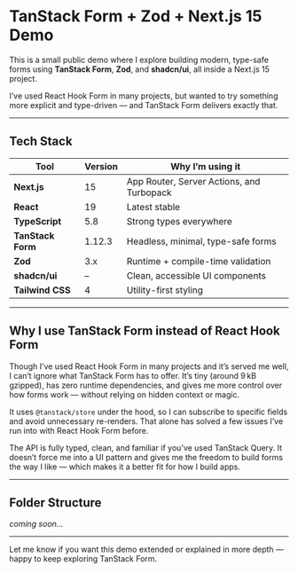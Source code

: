 # TanStack Form + Zod + Next.js 15 Demo

This is a small public demo where I explore building modern, type-safe forms using **TanStack Form**, **Zod**, and **shadcn/ui**, all inside a Next.js 15 project.

I’ve used React Hook Form in many projects, but wanted to try something more explicit and type-driven — and TanStack Form delivers exactly that.

---

## Tech Stack

| Tool              | Version | Why I’m using it                          |
| ----------------- | ------- | ----------------------------------------- |
| **Next.js**       | 15      | App Router, Server Actions, and Turbopack |
| **React**         | 19      | Latest stable                             |
| **TypeScript**    | 5.8     | Strong types everywhere                   |
| **TanStack Form** | 1.12.3  | Headless, minimal, type-safe forms        |
| **Zod**           | 3.x     | Runtime + compile-time validation         |
| **shadcn/ui**     | –       | Clean, accessible UI components           |
| **Tailwind CSS**  | 4       | Utility-first styling                     |

---

## Why I use TanStack Form instead of React Hook Form

Though I’ve used React Hook Form in many projects and it’s served me well, I can’t ignore what TanStack Form has to offer. It’s tiny (around 9 kB gzipped), has zero runtime dependencies, and gives me more control over how forms work — without relying on hidden context or magic.

It uses `@tanstack/store` under the hood, so I can subscribe to specific fields and avoid unnecessary re-renders. That alone has solved a few issues I’ve run into with React Hook Form before.

The API is fully typed, clean, and familiar if you’ve used TanStack Query. It doesn’t force me into a UI pattern and gives me the freedom to build forms the way I like — which makes it a better fit for how I build apps.

---

## Folder Structure

_coming soon…_

---

Let me know if you want this demo extended or explained in more depth — happy to keep exploring TanStack Form.

